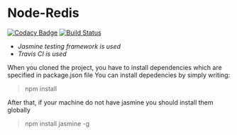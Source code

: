 # Node-Redis

[![Codacy Badge](https://api.codacy.com/project/badge/Grade/8cd652b23b4943d0944bb4c3ae891d11)](https://www.codacy.com/app/dev.ahmetturkmen/NodeRecommendation?utm_source=github.com&utm_medium=referral&utm_content=ahmetturkmen/NodeRecommendation&utm_campaign=badger)
[![Build Status](https://travis-ci.org/ahmetturkmen/NodeRecommendation.svg?branch=master)](https://travis-ci.org/ahmetturkmen/NodeRecommendation)

* _Jasmine testing framework is used_
* _Travis CI is used_

When you cloned the project, you have to install dependencies which are specified in package.json file 
You can install depedencies by simply writing: 

>npm install 

After that, if your machine do not have jasmine you should install them globally 

> npm install jasmine -g 
